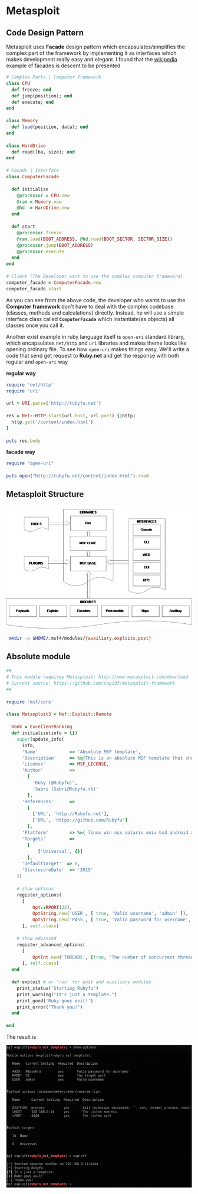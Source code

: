 # Metasploit


## Code Design Pattern 
Metasploit uses **Facade** design pattern which encapsulates/simplifies the complex part of the framework by implementing it as interfaces which makes development really easy and elegant.
I found that the [wikipedia][1] example of facades is descent to be presented 

```ruby
# Complex Parts | Computer framework 
class CPU 
  def freeze; end
  def jump(position); end
  def execute; end
end

class Memory
  def load(position, data); end
end

class HardDrive
  def read(lba, size); end
end

# Facade | Interface
class ComputerFacade

  def initialize
    @processor = CPU.new
    @ram = Memory.new
    @hd  = HardDrive.new
  end

  def start
    @processor.freeze
    @ram.load(BOOT_ADDRESS, @hd.read(BOOT_SECTOR, SECTOR_SIZE))
    @processor.jump(BOOT_ADDRESS)
    @processor.execute
  end
end

# Client (The Developer want to use the complex computer frameword)
computer_facade = ComputerFacade.new
computer_facade.start
```

As you can see from the above code, the developer who wants to use the **Computer framework** don't have to deal with the complex codebase (classes, methods and calculations) directly. Instead, he will use a simple interface class called **`ComputerFacade`** which instantiate(as objects) all classes once you call it.

Another exist example in ruby language itself is `open-uri` standard library, which encapsulates `net/http` and `uri`  libraries and makes theme looks like opening ordinary file.
To see how `open-uri` makes things easy, We'll write a code that send get request to **Ruby.net** and get the response with both regular and `open-uri` way

**regular way**
```ruby
require 'net/http'
require 'uri'

url = URI.parse('http://rubyfu.net')

res = Net::HTTP.start(url.host, url.port) {|http|
  http.get('/content/index.html')
}

puts res.body
```

**facade way**

```ruby
require "open-uri"

puts open("http://rubyfu.net/content/index.html").read
```


## Metasploit Structure 

![](MSF-struct.png)



```bash
 mkdir -p $HOME/.msf4/modules/{auxiliary,exploits,post}
```


## Absolute module 

```ruby
##
# This module requires Metasploit: http://www.metasploit.com/download
# Current source: https://github.com/rapid7/metasploit-framework
##

require 'msf/core'

class Metasploit3 < Msf::Exploit::Remote

  Rank = ExcellentRanking
  def initialize(info = {})
    super(update_info(
      info,
      'Name'            => 'Absolute MSF template',
      'Description'     => %q{This is an absolute MSF template that shows how all modules look like},
      'License'         => MSF_LICENSE,
      'Author'          =>
        [
          'Ruby (@Rubyfu)',
          'Sabri (Sabri@Rubyfu.rb)'
        ],
      'References'      =>
        [
          ['URL', 'http://Rubyfu.net'],
          ['URL', 'https://github.com/Rubyfu']
        ],
      'Platform'        => %w{ linux win osx solaris unix bsd android aix},
      'Targets'         =>
        [
            ['Universal', {}]
        ],
      'DefaultTarget'  => 0,
      'DisclosureDate'  => '2015'
    ))

    # show options
    register_options(
      [
          Opt::RPORT(22),
          OptString.new('USER', [ true, 'Valid username', 'admin' ]),
          OptString.new('PASS', [ true, 'Valid password for username', 'P@ssw0rd' ]),
      ], self.class)

    # show advanced
    register_advanced_options(
      [
          OptInt.new('THREADS', [true, 'The number of concurrent threads', 5])
      ], self.class)
  end

  def exploit # or 'run' for post and auxiliary modules
    print_status('Starting Rubyfu')
    print_warning("It's just a template.")
    print_good('Ruby goes evil!')
    print_error("Thank you!")
  end

end

```

The result is

![](msf_template1.png)



<!---
https://www.exploit-db.com/docs/27935.pdf

https://github.com/rapid7/metasploit-framework/wiki/Exploit-Ranking
https://github.com/rapid7/metasploit-framework/wiki
https://community.rapid7.com/thread/3126
https://github.com/rapid7/metasploit-framework/wiki/Creating-Metasploit-Framework-LoginScanners
-->


<!---

Rex library (Ruby extension Library)


-->

<!---
```ruby
require 'msf/core'

class Metasploit3 < Msf::Exploit::Remote
  Rank = NormalRanking

  def initialize(info={})
    super(update_info(info,
      'Name'           => "[Vendor] [Software] [Root Cause] [Vulnerability type]",
      'Description'    => %q{
        Say something that the user might need to know
      },
      'License'        => MSF_LICENSE,
      'Author'         => [ 'Name' ],
      'References'     =>
        [
          [ 'URL', '' ]
        ],
      'Platform'       => 'win',
      'Targets'        =>
        [
          [ 'System or software version', { 'Ret' => 0x41414141 } ]
        ],
      'Payload'        =>
        {
          'BadChars' => "\x00"
        },
      'Privileged'     => false,
      'DisclosureDate' => "",
      'DefaultTarget'  => 0))
  end

  def check
    # For the check command
  end

  def exploit
    # Main function
  end

end
```
-->






<br><br><br>
---
[1]: https://en.wikipedia.org/wiki/Facade_pattern#Ruby